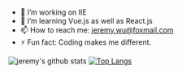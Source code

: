 ### 

- 🔭 I’m working on IIE
- 🌱 I’m learning Vue.js as well as React.js
- 📫 How to reach me: jeremy.wu@foxmail.com
- ⚡ Fun fact: Coding makes me different.

![jeremy's github stats](https://github-readme-stats.vercel.app/api?username=JeremyWu917&show_icons=true)
[![Top Langs](https://github-readme-stats.vercel.app/api/top-langs/?username=JeremyWu917&layout=compact)](https://github.com/anuraghazra/github-readme-stats)
